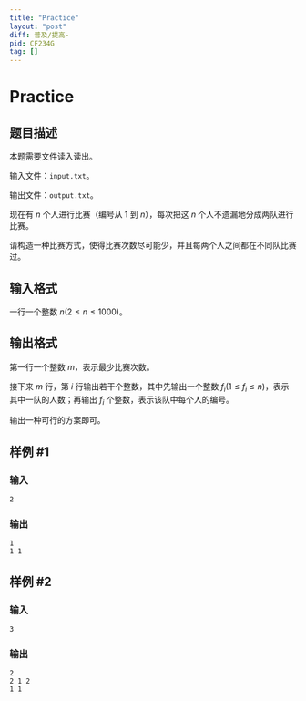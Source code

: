 ```yaml
---
title: "Practice"
layout: "post"
diff: 普及/提高-
pid: CF234G
tag: []
---
```


# Practice

## 题目描述

本题需要文件读入读出。

输入文件：`input.txt`。

输出文件：`output.txt`。


现在有 $n$ 个人进行比赛（编号从 $1$ 到 $n$），每次把这 $n$ 个人不遗漏地分成两队进行比赛。

请构造一种比赛方式，使得比赛次数尽可能少，并且每两个人之间都在不同队比赛过。

## 输入格式

一行一个整数 $n(2 \leq n \leq 1000)$。

## 输出格式

第一行一个整数 $m$，表示最少比赛次数。

接下来 $m$ 行，第 $i$ 行输出若干个整数，其中先输出一个整数 $f_i(1 \leq f_i \leq n)$，表示其中一队的人数；再输出 $f_i$ 个整数，表示该队中每个人的编号。

输出一种可行的方案即可。

## 样例 #1

### 输入

```
2

```

### 输出

```
1
1 1

```

## 样例 #2

### 输入

```
3

```

### 输出

```
2
2 1 2
1 1

```

